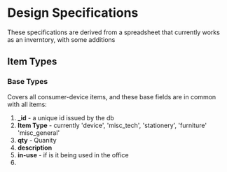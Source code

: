 # Design Specifications

These specifications are derived from a spreadsheet that currently 
 works as an inverntory, with some additions
 
## Item Types 

### Base Types

Covers all consumer-device items, and these base fields are in common with
 all items:

1. **_id** - a unique id issued by the db
2. **Item Type** - currently 'device', 'misc_tech', 'stationery',
 'furniture' 'misc_general' 
3. **qty** - Quanity
4. **description** 
4. **in-use** -  if is it being used in the office
5. 
    

